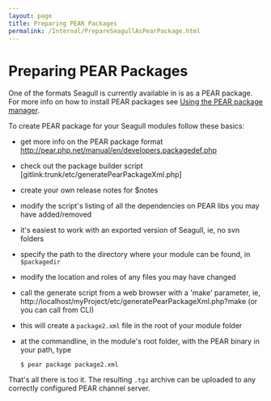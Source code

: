 ```yaml
---
layout: page
title: Preparing PEAR Packages
permalink: /Internal/PrepareSeagullAsPearPackage.html
---
```


<!-- Name: Internal/PrepareSeagullAsPearPackage -->
<!-- Version: 6 -->
<!-- Last-Modified: 2006/08/29 12:32:13 -->
<!-- Author: aj -->

# Preparing PEAR Packages
One of the formats Seagull is currently available in is as a PEAR package.  For more info on how to install PEAR packages see [Using the PEAR package manager][1].

To create PEAR package for your Seagull modules follow these basics:

  * get more info on the PEAR package format http://pear.php.net/manual/en/developers.packagedef.php
  * check out the package builder script [gitlink:trunk/etc/generatePearPackageXml.php]
  * create your own release notes for $notes
  * modify the script's listing of all the dependencies on PEAR libs you may have added/removed
  * it's easiest to work with an exported version of Seagull, ie, no svn folders
  * specify the path to the directory where your module can be found, in `$packagedir`
  * modify the location and roles of any files you may have changed
  * call the generate script from a web browser with a 'make' parameter, ie, http://localhost/myProject/etc/generatePearPackageXml.php?make (or you can call from CLI)
  * this will create a `package2.xml` file in the root of your module folder
  * at the commandline, in the module's root folder, with the PEAR binary in your path, type 

		$ pear package package2.xml

That's all there is too it.  The resulting `.tgz` archive can be uploaded to any correctly configured PEAR channel server.

[1]:	/Installation/UsingThePearPackageManager.html "Using the PEAR package manager"